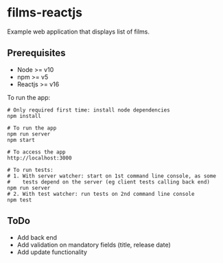 # films-reactjs

Example web application that displays list of films.

## Prerequisites
* Node >= v10
* npm >= v5
* Reactjs >= v16

To run the app:
```
# Only required first time: install node dependencies
npm install

# To run the app
npm run server
npm start

# To access the app
http://localhost:3000

# To run tests:
# 1. With server watcher: start on 1st command line console, as some
#    tests depend on the server (eg client tests calling back end)
npm run server
# 2. With test watcher: run tests on 2nd command line console
npm test
```

## ToDo
* Add back end
* Add validation on mandatory fields (title, release date)
* Add update functionality
